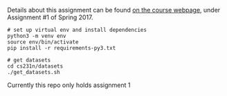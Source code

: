 Details about this assignment can be found [on the course webpage](https://cs231n.github.io/assignments2017/assignment1/), under Assignment #1 of Spring 2017.

```shell
# set up virtual env and install dependencies
python3 -m venv env
source env/bin/activate
pip install -r requirements-py3.txt

# get datasets
cd cs231n/datasets
./get_datasets.sh
```

Currently this repo only holds assignment 1
